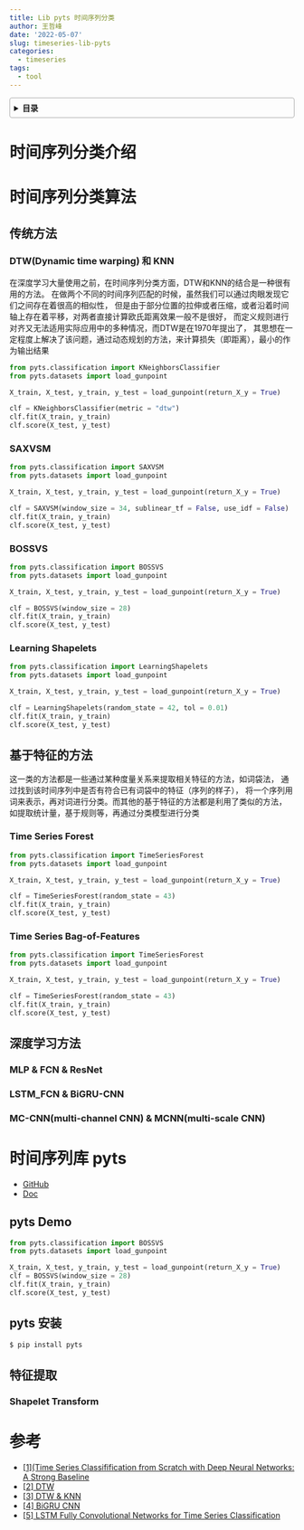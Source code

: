 ```yaml
---
title: Lib pyts 时间序列分类
author: 王哲峰
date: '2022-05-07'
slug: timeseries-lib-pyts
categories:
  - timeseries
tags:
  - tool
---
```


<style>
details {
    border: 1px solid #aaa;
    border-radius: 4px;
    padding: .5em .5em 0;
}
summary {
    font-weight: bold;
    margin: -.5em -.5em 0;
    padding: .5em;
}
details[open] {
    padding: .5em;
}
details[open] summary {
    border-bottom: 1px solid #aaa;
    margin-bottom: .5em;
}
</style>

<details><summary>目录</summary><p>

- [时间序列分类介绍](#时间序列分类介绍)
- [时间序列分类算法](#时间序列分类算法)
  - [传统方法](#传统方法)
    - [DTW(Dynamic time warping) 和 KNN](#dtwdynamic-time-warping-和-knn)
    - [SAXVSM](#saxvsm)
    - [BOSSVS](#bossvs)
    - [Learning Shapelets](#learning-shapelets)
  - [基于特征的方法](#基于特征的方法)
    - [Time Series Forest](#time-series-forest)
    - [Time Series Bag-of-Features](#time-series-bag-of-features)
  - [深度学习方法](#深度学习方法)
    - [MLP & FCN & ResNet](#mlp--fcn--resnet)
    - [LSTM_FCN & BiGRU-CNN](#lstm_fcn--bigru-cnn)
    - [MC-CNN(multi-channel CNN) & MCNN(multi-scale CNN)](#mc-cnnmulti-channel-cnn--mcnnmulti-scale-cnn)
- [时间序列库 pyts](#时间序列库-pyts)
  - [pyts Demo](#pyts-demo)
  - [pyts 安装](#pyts-安装)
  - [特征提取](#特征提取)
    - [Shapelet Transform](#shapelet-transform)
    - [](#)
- [参考](#参考)
</p></details><p></p>


# 时间序列分类介绍



# 时间序列分类算法

## 传统方法

### DTW(Dynamic time warping) 和 KNN

在深度学习大量使用之前，在时间序列分类方面，DTW和KNN的结合是一种很有用的方法。
在做两个不同的时间序列匹配的时候，虽然我们可以通过肉眼发现它们之间存在着很高的相似性，
但是由于部分位置的拉伸或者压缩，或者沿着时间轴上存在着平移，对两者直接计算欧氏距离效果一般不是很好，
而定义规则进行对齐又无法适用实际应用中的多种情况，而DTW是在1970年提出了，
其思想在一定程度上解决了该问题，通过动态规划的方法，来计算损失（即距离），最小的作为输出结果


```python
from pyts.classification import KNeighborsClassifier
from pyts.datasets import load_gunpoint

X_train, X_test, y_train, y_test = load_gunpoint(return_X_y = True)

clf = KNeighborsClassifier(metric = "dtw")
clf.fit(X_train, y_train)
clf.score(X_test, y_test)
```

### SAXVSM


```python
from pyts.classification import SAXVSM
from pyts.datasets import load_gunpoint

X_train, X_test, y_train, y_test = load_gunpoint(return_X_y = True)

clf = SAXVSM(window_size = 34, sublinear_tf = False, use_idf = False)
clf.fit(X_train, y_train)
clf.score(X_test, y_test)
```


### BOSSVS

```python
from pyts.classification import BOSSVS
from pyts.datasets import load_gunpoint

X_train, X_test, y_train, y_test = load_gunpoint(return_X_y = True)

clf = BOSSVS(window_size = 28)
clf.fit(X_train, y_train)
clf.score(X_test, y_test)
```

### Learning Shapelets


```python
from pyts.classification import LearningShapelets
from pyts.datasets import load_gunpoint

X_train, X_test, y_train, y_test = load_gunpoint(return_X_y = True)

clf = LearningShapelets(random_state = 42, tol = 0.01)
clf.fit(X_train, y_train)
clf.score(X_test, y_test)
```

## 基于特征的方法

这一类的方法都是一些通过某种度量关系来提取相关特征的方法，如词袋法，
通过找到该时间序列中是否有符合已有词袋中的特征（序列的样子），
将一个序列用词来表示，再对词进行分类。而其他的基于特征的方法都是利用了类似的方法，
如提取统计量，基于规则等，再通过分类模型进行分类


### Time Series Forest

```python
from pyts.classification import TimeSeriesForest
from pyts.datasets import load_gunpoint

X_train, X_test, y_train, y_test = load_gunpoint(return_X_y = True)

clf = TimeSeriesForest(random_state = 43)
clf.fit(X_train, y_train)
clf.score(X_test, y_test)
```

### Time Series Bag-of-Features

```python
from pyts.classification import TimeSeriesForest
from pyts.datasets import load_gunpoint

X_train, X_test, y_train, y_test = load_gunpoint(return_X_y = True)

clf = TimeSeriesForest(random_state = 43)
clf.fit(X_train, y_train)
clf.score(X_test, y_test)
```

## 深度学习方法

### MLP & FCN & ResNet


### LSTM_FCN & BiGRU-CNN


### MC-CNN(multi-channel CNN) & MCNN(multi-scale CNN)








# 时间序列库 pyts

* [GitHub](https://github.com/johannfaouzi/pyts)
* [Doc](https://pyts.readthedocs.io/en/latest/)

## pyts Demo

```python
from pyts.classification import BOSSVS
from pyts.datasets import load_gunpoint

X_train, X_test, y_train, y_test = load_gunpoint(return_X_y = True)
clf = BOSSVS(window_size = 28)
clf.fit(X_train, y_train)
clf.score(X_test, y_test)
```

## pyts 安装

```bash
$ pip install pyts
```

## 特征提取

### Shapelet Transform


### 



# 参考

* [[1](Time Series Classifification from Scratch with Deep Neural Networks: A Strong Baseline]()
* [[2] DTW](https://blog.csdn.net/raym0ndkwan/article/details/45614813)
* [[3] DTW & KNN](https://nbviewer.jupyter.org/github/markdregan/K-Nearest-Neighbors-with-Dynamic-Time-Warping/blob/master/K_Nearest_Neighbor_Dynamic_Time_Warping.ipynb)
* [[4] BiGRU CNN](http://www.doc88.com/p-0334856528441.html)
* [[5] LSTM Fully Convolutional Networks for Time Series Classification]()
